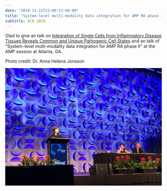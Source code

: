 ```yaml
---
date: "2019-11-11T13:09:13-06:00"
title: "System-level multi-modality data integration for AMP RA phase II" at American College of Rheumatology (ACR) 2019
subtitle: ACR 2019
---
```


Glad to give an talk on [Integration of Single Cells from Inflammatory Disease Tissues Reveals Common and Unique Pathogenic Cell States](https://acrabstracts.org/abstract/integration-of-single-cells-from-inflammatory-disease-tissues-reveals-common-and-unique-pathogenic-cell-states/) and an talk of "System-level multi-modality data integration for AMP RA phase II" at the AMP session at Atlanta, GA.


Photo credit: Dr. Anna Helena Jonsson

![AMP RA session at ACR 2019](./2019-11-11_ACR_photo1.jpg)